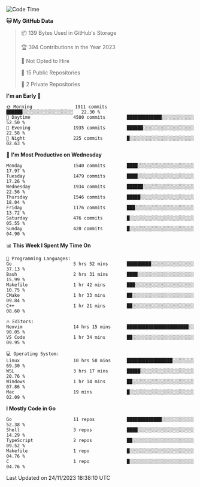 <!--START_SECTION:waka-->
![Code Time](http://img.shields.io/badge/Code%20Time-238%20hrs%2016%20mins-blue)

**🐱 My GitHub Data** 

> 📦 139 Bytes Used in GitHub's Storage 
 > 
> 🏆 394 Contributions in the Year 2023
 > 
> 🚫 Not Opted to Hire
 > 
> 📜 15 Public Repositories 
 > 
> 🔑 2 Private Repositories 
 > 
**I'm an Early 🐤** 

```text
🌞 Morning                1911 commits        ██████░░░░░░░░░░░░░░░░░░░   22.30 % 
🌆 Daytime                4500 commits        █████████████░░░░░░░░░░░░   52.50 % 
🌃 Evening                1935 commits        ██████░░░░░░░░░░░░░░░░░░░   22.58 % 
🌙 Night                  225 commits         █░░░░░░░░░░░░░░░░░░░░░░░░   02.63 % 
```
📅 **I'm Most Productive on Wednesday** 

```text
Monday                   1540 commits        ████░░░░░░░░░░░░░░░░░░░░░   17.97 % 
Tuesday                  1479 commits        ████░░░░░░░░░░░░░░░░░░░░░   17.26 % 
Wednesday                1934 commits        ██████░░░░░░░░░░░░░░░░░░░   22.56 % 
Thursday                 1546 commits        █████░░░░░░░░░░░░░░░░░░░░   18.04 % 
Friday                   1176 commits        ███░░░░░░░░░░░░░░░░░░░░░░   13.72 % 
Saturday                 476 commits         █░░░░░░░░░░░░░░░░░░░░░░░░   05.55 % 
Sunday                   420 commits         █░░░░░░░░░░░░░░░░░░░░░░░░   04.90 % 
```


📊 **This Week I Spent My Time On** 

```text
💬 Programming Languages: 
Go                       5 hrs 52 mins       █████████░░░░░░░░░░░░░░░░   37.13 % 
Bash                     2 hrs 31 mins       ████░░░░░░░░░░░░░░░░░░░░░   15.99 % 
Makefile                 1 hr 42 mins        ███░░░░░░░░░░░░░░░░░░░░░░   10.75 % 
CMake                    1 hr 33 mins        ██░░░░░░░░░░░░░░░░░░░░░░░   09.84 % 
C++                      1 hr 21 mins        ██░░░░░░░░░░░░░░░░░░░░░░░   08.60 % 

🔥 Editors: 
Neovim                   14 hrs 15 mins      ███████████████████████░░   90.05 % 
VS Code                  1 hr 34 mins        ██░░░░░░░░░░░░░░░░░░░░░░░   09.95 % 

💻 Operating System: 
Linux                    10 hrs 58 mins      █████████████████░░░░░░░░   69.30 % 
WSL                      3 hrs 17 mins       █████░░░░░░░░░░░░░░░░░░░░   20.76 % 
Windows                  1 hr 14 mins        ██░░░░░░░░░░░░░░░░░░░░░░░   07.86 % 
Mac                      19 mins             █░░░░░░░░░░░░░░░░░░░░░░░░   02.09 % 
```

**I Mostly Code in Go** 

```text
Go                       11 repos            █████████████░░░░░░░░░░░░   52.38 % 
Shell                    3 repos             ████░░░░░░░░░░░░░░░░░░░░░   14.29 % 
TypeScript               2 repos             ██░░░░░░░░░░░░░░░░░░░░░░░   09.52 % 
Makefile                 1 repo              █░░░░░░░░░░░░░░░░░░░░░░░░   04.76 % 
C                        1 repo              █░░░░░░░░░░░░░░░░░░░░░░░░   04.76 % 
```




 Last Updated on 24/11/2023 18:38:10 UTC
<!--END_SECTION:waka-->

